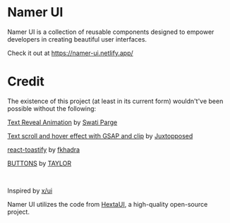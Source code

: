 # Namer UI
Namer UI is a collection of reusable components designed to empower developers in creating beautiful user interfaces.

Check it out at https://namer-ui.netlify.app/

# Credit

The existence of this project (at least in its current form) wouldn't've been possible without the following:

[Text Reveal Animation](https://codepen.io/swatiparge/pen/LYVMEag) by [Swati Parge](https://codepen.io/swatiparge)

[Text scroll and hover effect with GSAP and clip](https://codepen.io/Juxtopposed/pen/mdQaNbG) by [Juxtopposed](https://codepen.io/Juxtopposed)

[react-toastify](https://github.com/fkhadra/react-toastify) by [fkhadra](https://github.com/fkhadra)

[BUTTONS](https://codepen.io/uchihaclan/pen/NWOyRWy) by [TAYLOR](https://codepen.io/uchihaclan)

</br>

Inspired by [x/ui](https://ui.3x.gl/)

Namer UI utilizes the code from [HextaUI](https://github.com/preetsuthar17/HextaUI), a high-quality open-source project.
